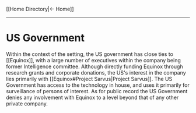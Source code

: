[[Home Directory|<- Home]]
***
# US Government
Within the context of the setting, the US government has close ties to [[Equinox]], with a large number of executives within the company being former Intelligence committee. Although directly funding Equinox through research grants and corporate donations, the US's interest in the company lies primarily with [[Equinox#Project Sarvus|Project Sarvus]]. The US Government has access to the technology in house, and uses it primarily for surveillance of persons of interest.
As for public record the US Government denies any involvement with Equinox to a level beyond that of any other private company.